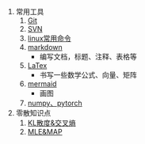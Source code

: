 1. 常用工具
    1. [Git](其他/Git.md)
    2. [SVN](其他/SVN.md)
    3. [linux常用命令](其他/linux.md)
    4. [markdown](其他/markdown.md)
        - 编写文档，标题、注释、表格等
    5. [LaTex](其他/LaTex.md)
        - 书写一些数学公式、向量、矩阵
    6. [mermaid](其他/mermaid.md)
        - 画图
    7. [numpy、pytorch](其他/数据操作.md)
2. 零散知识点
    1. [KL散度&交叉熵](其他/KL散度&交叉熵.md)
    2. [MLE&MAP](其他/MLE&MAP.md)
